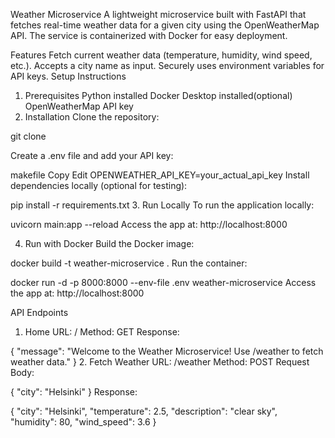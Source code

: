 Weather Microservice
A lightweight microservice built with FastAPI that fetches real-time weather data for a given city using the OpenWeatherMap API. The service is containerized with Docker for easy deployment.

Features
Fetch current weather data (temperature, humidity, wind speed, etc.).
Accepts a city name as input.
Securely uses environment variables for API keys.
Setup Instructions
1. Prerequisites
Python installed
Docker Desktop installed(optional)
OpenWeatherMap API key
2. Installation
Clone the repository:


git clone <repository-url>

Create a .env file and add your API key:

makefile
Copy
Edit
OPENWEATHER_API_KEY=your_actual_api_key
Install dependencies locally (optional for testing):


pip install -r requirements.txt
3. Run Locally
To run the application locally:


uvicorn main:app --reload
Access the app at: http://localhost:8000

4. Run with Docker
Build the Docker image:


docker build -t weather-microservice .
Run the container:


docker run -d -p 8000:8000 --env-file .env weather-microservice
Access the app at: http://localhost:8000

API Endpoints
1. Home
URL: /
Method: GET
Response:

{
  "message": "Welcome to the Weather Microservice! Use /weather to fetch weather data."
}
2. Fetch Weather
URL: /weather
Method: POST
Request Body:

{
  "city": "Helsinki"
}
Response:

{
  "city": "Helsinki",
  "temperature": 2.5,
  "description": "clear sky",
  "humidity": 80,
  "wind_speed": 3.6
}